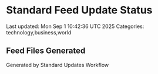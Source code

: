 # Standard Feed Update Status
Last updated: Mon Sep  1 10:42:36 UTC 2025
Categories: technology,business,world

## Feed Files Generated

Generated by Standard Updates Workflow
